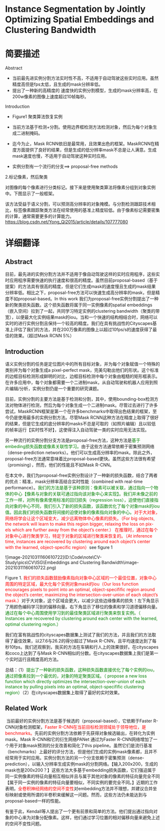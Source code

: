 # Instance Segmentation by Jointly Optimizing Spatial Embeddings and Clustering Bandwidth


# 简要描述

Abstract
- 当前最先进实例分割方法实时性不高，不适用于自动驾驶这些实时应用。虽然精度高但是fps太低，且生成的mask分辨率低。
- 提出了一种新的高精度的 速度快的实例分割模型，生成的mask分辨率高，在200w像素的图像上速度超过10帧每秒。


Introduction
- Figure1 聚类算法恢复实例
- 当前方法基于检测+分割。使用边界框检测方法检测对象，然后为每个对象生成二进制掩码。
- 迄今为止，Mask RCNN依旧是最常用，且效果出色的框架。MaskRCNN在精度方面提供了良好的结果，但是生成的低分辨率mask不总是让人满意。生成mask速度也慢，不适用于自动驾驶这种实时应用。

- 实例分割有一个流行的分支==> proposal-free methods

2.标记像素，然后聚类

对图像的每个像素进行分类标记。接下来是使用聚类算法将像素分组到对象实例中。下图显示了一般框架。



该方法受益于语义分割，可以预测高分辨率的对象掩模。与分割检测跟踪技术相比，标签像素跟踪聚类方法在经常使用的基准上精度较低。由于像素标记需要密集的计算，通常需要更多的计算能力。
https://blog.csdn.net/Yong_Qi2015/article/details/107777080



# 详细翻译

## Abstract

​		目前，最先进的实例分割方法并不适用于像自动驾驶这样的实时应用程序，这些实时应用程序需要快速的执行速度和很高的精度。虽然目前proposal-based（基于提案）的方法具有很高的精度，但是它们生成mask的速度慢且生成的mask结果分辨率低。相比之下，proposal-free方法可以快速生成高分辨率的mask，但是精度不如proposal-based。In this work 我们为proposal-free实例分割提出了一种新的聚类损失函数。这个损失函数将属于同一实例像素的spatial embeddings（嵌入空间）拉到了一起，共同学习特定实例的clustering bandwidth（聚类的带宽），以便最大化实例结果mask的iou。当和一个快速的结构相结合时，网络可以实时的进行实例分割且保持一个较高的精度。我们在具有挑战性的Cityscapes基准上评估了我们的方法，并在200万像素的图像上以超过10fps/s的速度获得了最佳的效果。（超过Mask RCNN 5%）

## Introduction

​		语义实例分割的任务是定位图片中的所有目标对象，并为每个对象赋值一个特殊的类别并为每个对象生成a pixel-perfect mask，完美勾勒出他们的形状。这个标准的边框目标检测形成鲜明的对比，边框目标检测中每个对象由粗糙的矩形框表示。在许多应用中，每个对象都需要一个二进制mask，从自动驾驶和机器人应用到照片编辑/分析，实例分割仍是一个重要的研究课题。

​		目前，实例分割的主要方法是基于检测和分割，其中，使用bounding-box检测方法对物体进行检测，然后为每个对象生成一个二进制mask。尽管过去进行了许多尝试，MaskRCNN框架是第一个在许多benchmarks中取得出色结果的框架，至今仍是使用最多的实例分割方法。尽管Mask RCNN这种方法在精度上取得了很好的结果，但是它生成的底分辨率的masks不总是可取的（如照片编辑）且以较低的帧率运行【实时性不好】，这使得注入自动驾驶一类的实时应用无法实现。

​		另一种流行的实例分割分支方法是proposal-free方法，这种方法是<span style="color:green">基于embeding损失函数或像素关联性学习。</span>由于这些方法通常依赖于密集预测网络（dense-prediction networks）。他们可以生成高分辨率的mask。除此之外，proposal-free方法通常意味着比proposal-based更快。虽然这些方法很有希望（promising），然而，他们的性能且不如Mask R-CNN。

​		在本文中，我们为proposal-free实例分割设计了一种新的损失函数，结合了两者的优点：精准，mask分辨率高结合实时性能（combined with real-time performance）。<span style="color:green">我们的方法是基于该种原则：像素可以被关联，通过指向一个物体的中心【像素与对象的关联可通过指向该对象中心来实现】。我们并未像之前的工作一样，对所有像素使用标准的回归损失（regression loss），迫使他们直接指向对象的中心不同，我们引入了新的损失函数，该函数优化了每个对象mask的iou值。因此我们的损失函数将间接的迫使对象的像素指向对象的中心。</span><span style="color:red">对于大对象，网络将学会让这个区域变大，减少远离物体中心像素的损失。（For big objects, the network will
learn to make this region bigger, relaxing the loss on pix-
els which are further away from the object’s center.）</span> <span style="color:red">在推理时，通过在每个对象中心进行聚类学习，特定于对象的区域进行聚类来恢复的。（At inference time, instances are recovered by clustering around each object’s center with the learned, object-specific region）</span>see figure 1

![image-20210311160610722](D:\Code\note\CV-Study\pics\CV\ISG\Embeddings and Clustering Bandwidth\image-20210311160610722.png)

Figure 1. <span style="color:red">我们的损失函数鼓励像素指向对象中心区域的一个最佳位置，对象中心周围的特定区域，最大化每个实例对象mask的iou（Our loss function encourages pixels to point into an optimal, object-specifific region around the object’s center, maximizing the intersection-over-union of each object’s mask.）</span>对于大对象，这个区域会更大，以减少这些边缘像素的损失！左下角显示了用颜色编码学习到的偏移向量。右下角显示了移位的像素和学习道德偏移向量。<span style="color:green">通过在每个中心周围使用学习到的最佳聚类区域进行聚类来恢复实例。（ Instances are recovered by clustering around each center with the learned, optimal clustering region.）</span>

​		我们在富有挑战性的cityscapes数据集上测试了我们的方法，并且我们的方法取得了最佳效果，以27.6与26.2的得分超过了Mask R-CNN，且平均速度达到了每秒10fps。我们还观察到，我买的方法在车辆和行人上的效果很好。在cityscapes和coco上达到了与Mask R-CNN相似的分数。在cityscapes数据集上我们是第一个实时运行且精度高的方法。

​		总结：（1）<span style="color:green">提出了一种新的损失函数，这种损失函数直接优化了每个实例的iou，通过把像素拉到一个最优的，对象的特定聚类区域。（ propose a new loss function which directly optimizes the intersection-over-union of each instance by pulling pixels into an optimal, object-specifific clustering region）</span>（2）在cityscapes数据集上取得了最好的实时效果。



## Related Work

​		当前最好的实例分割方法是基于候选的（proposal-based），它依赖于Faster R-CNN对象检测框架，<span style="color:red">Faster R-CNN在当前目标检测领域处于领导地位，是benchmarks。</span>先前的实例分割方法依赖于先获得对象候选输出，在转化为实例mask。Mask R-CNN和它的衍生网络PANet 通过为Faster R-CNN网络增加了一个用于对象mask预测的分支改善和简化了this pipeline。虽然它们是流行基准（benchmarks）上最好的评分方法，但是他们生成的实例mask像素都，且并不经常用于实时应用。实例分割方法的另一个分支依赖于密集预测（dense-prediction），以输入分辨率生成实例mask的分割网络。【输入200x200，生成的mask也是200x200？】这些方法大多基于embedding损失函数，它们强迫属于同一实例像素的特征向量相互相似并且与属于其他对象的像素的特征向量完全不同【属于同一实例的像素的特征向量要相似，不同实例的要完全不同。】近期的工作表明，<span style="color:red">全卷积神经网络的空间不变性</span>对embedding方法并不理想，并建议合并坐标映射或使用所谓的半卷积来缓解这一问题。然而，这些方法仍未能达到与proposal-based一样的性能。

​		有鉴于此，Kendall等人提出了一个更有前景和简单的方法。他们提出通过指向对象的中心来为对象分配像素。这样，他们通过学习位置的相对偏移向量来避免上述的空间不变性问题。







